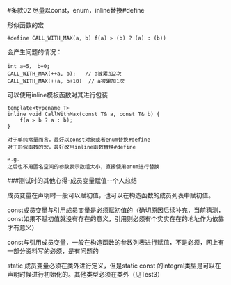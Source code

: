 #条款02 尽量以const，enum，inline替换#define

形似函数的宏
```
#define CALL_WITH_MAX(a, b) f(a) > (b) ? (a) : (b))
```

会产生问题的情况：
```
int a=5， b=0;
CALL_WITH_MAX(++a, b);   // a被累加2次
CALL_WITH_MAX(++a, b+10)  // a被累加1次
```

可以使用inline模板函数对其进行包装
```
template<typename T>
inline void CallWithMax(const T& a, const T& b) {
    f(a > b ? a : b);
}
```


```
对于单纯常量而言，最好以const对象或者enum替换#define
对于形似函数的宏，最好改用inline函数替换#define

e.g.
之后也不用匿名空间的参数表示数组大小，直接使用enum进行替换
```


###测试时的其他心得-成员变量赋值--个人总结

成员变量在声明时一般可以赋初值，也可以在构造函数的成员列表中赋初值。

const成员变量与引用成员变量是必须赋初值的（确切原因后续补充，当前猜测，const如果不赋初值就没有存在的意义，引用则必须有个实实在在的地址作为依靠才有意义）

const与引用成员变量，一般在构造函数的参数列表进行赋值，不是必须，网上有一部分资料写的必须，是有问题的

static 成员变量必须在类外进行定义，但是static const 的integral类型是可以在声明时候进行初始化的。其他类型必须在类外（见Test3）

